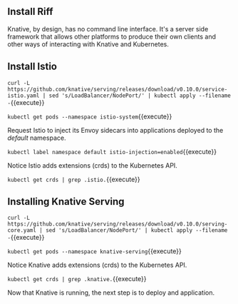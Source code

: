 ## Install Riff ##

Knative, by design, has no command line interface. It's a server side framework that allows other platforms to produce their own clients and other ways of interacting with Knative and Kubernetes.

## Install Istio ##

`curl -L https://github.com/knative/serving/releases/download/v0.10.0/service-istio.yaml | sed 's/LoadBalancer/NodePort/' | kubectl apply --filename -`{{execute}}

`kubectl get pods --namespace istio-system`{{execute}}

Request Istio to inject its Envoy sidecars into applications deployed to the _default_ namespace.

`kubectl label namespace default istio-injection=enabled`{{execute}}

Notice Istio adds extensions (crds) to the Kubernetes API.

`kubectl get crds | grep .istio.`{{execute}}

## Installing Knative Serving ##

`curl -L https://github.com/knative/serving/releases/download/v0.10.0/serving-core.yaml | sed 's/LoadBalancer/NodePort/' | kubectl apply --filename -`{{execute}}

`kubectl get pods --namespace knative-serving`{{execute}}

Notice Knative adds extensions (crds) to the Kubernetes API.

`kubectl get crds | grep .knative.`{{execute}}

Now that Knative is running, the next step is to deploy and application.
